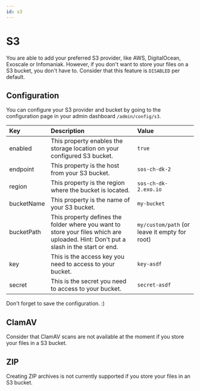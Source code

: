 ```yaml
---
id: s3
---
```


# S3

You are able to add your preferred S3 provider, like AWS, DigitalOcean, Exoscale or Infomaniak. However, if you don't
want to store your files on a S3 bucket, you don't have to. Consider that this feature is `DISABLED` per default.

## Configuration

You can configure your S3 provider and bucket by going to the configuration page in your admin dashboard `/admin/config/s3`.

| Key        | Description                                                                                                                          | Value                                         |
|:-----------|:-------------------------------------------------------------------------------------------------------------------------------------|:----------------------------------------------|
| enabled    | This property enables the storage location on your configured S3 bucket.                                                             | `true`                                        |
| endpoint   | This property is the host from your S3 bucket.                                                                                       | `sos-ch-dk-2`                                 |
| region     | This property is the region where the bucket is located.                                                                             | `sos-ch-dk-2.exo.io`                          |
| bucketName | This property is the name of your S3 bucket.                                                                                         | `my-bucket`                                   |
| bucketPath | This property defines the folder where you want to store your files which are uploaded. Hint: Don't put a slash in the start or end. | `my/custom/path` (or leave it empty for root) |
| key        | This is the access key you need to access to your bucket.                                                                            | `key-asdf`                                    |
| secret     | This is the secret you need to access to your bucket.                                                                                | `secret-asdf`                                 |

Don't forget to save the configuration. :)

## ClamAV

Consider that ClamAV scans are not available at the moment if you store your files in a S3 bucket. 

## ZIP 

Creating ZIP archives is not currently supported if you store your files in an S3 bucket.